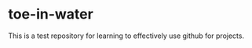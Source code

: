 toe-in-water
============

This is a test repository for learning to effectively use github for projects.